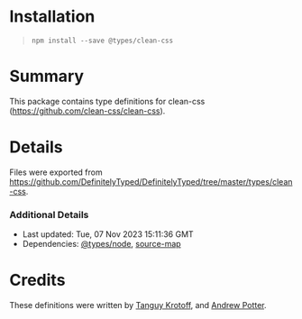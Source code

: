 # Installation
> `npm install --save @types/clean-css`

# Summary
This package contains type definitions for clean-css (https://github.com/clean-css/clean-css).

# Details
Files were exported from https://github.com/DefinitelyTyped/DefinitelyTyped/tree/master/types/clean-css.

### Additional Details
 * Last updated: Tue, 07 Nov 2023 15:11:36 GMT
 * Dependencies: [@types/node](https://npmjs.com/package/@types/node), [source-map](https://npmjs.com/package/source-map)

# Credits
These definitions were written by [Tanguy Krotoff](https://github.com/tkrotoff), and [Andrew Potter](https://github.com/GolaWaya).
